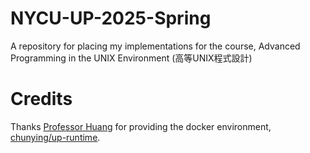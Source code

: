 # NYCU-UP-2025-Spring
A repository for placing my implementations for the course, Advanced Programming in the UNIX Environment (高等UNIX程式設計)

# Credits
Thanks [Professor Huang](https://people.cs.nycu.edu.tw/~chuang/) for providing the docker environment, [chunying/up-runtime](https://github.com/chunying/up-runtime).
